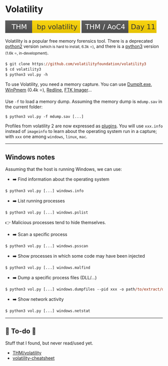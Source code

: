 # Volatility

[![bpvolatility](../../../_badges/thm/bpvolatility.svg)](https://tryhackme.com/room/bpvolatility)
[![adventofcyber4](../../../_badges/thm/adventofcyber4/day11.svg)](https://tryhackme.com/room/adventofcyber4)

<div class="row row-cols-md-2"><div>

Volatility is a popular free memory forensics tool. There is a deprecated [python2](https://github.com/volatilityfoundation/volatility) version <small>(which is hard to install, 6.3k ⭐)</small>, and there is a [python3](https://github.com/volatilityfoundation/volatility3) version <small>(1.6k ⭐, in-development)</small>.

```ps
$ git clone https://github.com/volatilityfoundation/volatility3
$ cd volatility3
$ python3 vol.py -h
```

To use Volatility, you need a memory capture. You can use [DumpIt.exe](https://www.aldeid.com/wiki/Dumpit), [WinPmem](https://github.com/Velocidex/WinPmem) (0.4k ⭐), [Redline](https://fireeye.market/apps/211364), [FTK Imager](https://www.exterro.com/ftk-imager)... 

</div><div>

Use `-f` to load a memory dump. Assuming the memory dump is `mdump.sav` in the current folder:

```ps
$ python3 vol.py -f mdump.sav [...]
```

Profiles from volatility 2 are now expressed as [plugins](https://volatility3.readthedocs.io/en/latest/volatility3.plugins.html). You will use `xxx.info` instead of `imageinfo` to learn about the operating system run in a capture; with `xxx` one among `windows`, `linux`, `mac`.
</div></div>

<hr class="sep-both">

## Windows notes

<div class="row row-cols-md-2"><div>

Assuming that the host is running Windows, we can use:

* ➡️ Find information about the operating system

```ps
$ python3 vol.py [...] windows.info
```

* ➡️ List running processes

```ps
$ python3 vol.py [...] windows.pslist
```

👉 Malicious processes tend to hide themselves.

* ➡️ Scan a specific process

```ps
$ python3 vol.py [...] windows.psscan
```
</div><div>

* ➡️ Show processes in which some code may have been injected

```ps
$ python3 vol.py [...] windows.malfind
```

* ➡️ Dump a specific process files (DLL/...)

```ps
$ python3 vol.py [...] windows.dumpfiles --pid xxx -o path/to/extract/dll
```

* ➡️ Show network activity

```ps
$ python3 vol.py [...] windows.netstat
```
</div></div>

<hr class="sep-both">

## 👻 To-do 👻

Stuff that I found, but never read/used yet.

<div class="row row-cols-md-2"><div>

* [THM/volatility](https://tryhackme.com/room/volatility)
* [volatility-cheatsheet](https://blog.onfvp.com/post/volatility-cheatsheet/)
</div><div>
</div></div>